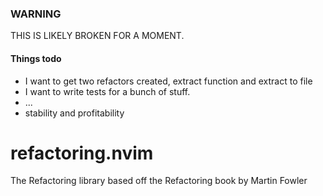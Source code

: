 ### WARNING
THIS IS LIKELY BROKEN FOR A MOMENT.

#### Things todo
* I want to get two refactors created, extract function and extract to file
* I want to write tests for a bunch of stuff.
* ...
* stability and profitability

# refactoring.nvim
The Refactoring library based off the Refactoring book by Martin Fowler

